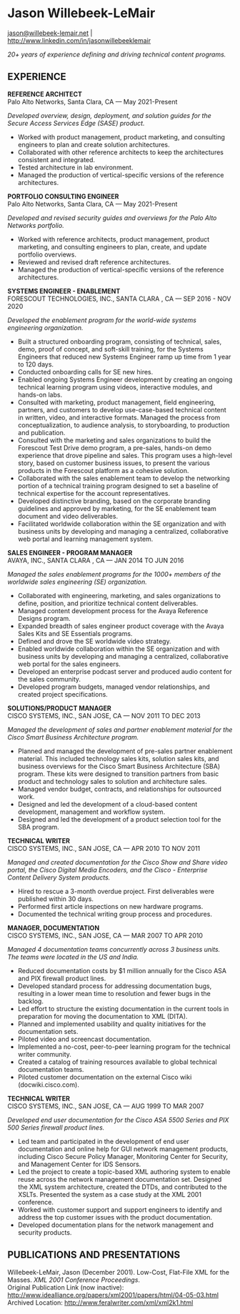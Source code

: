 # Jason Willebeek-LeMair

jason@willebeek-lemair.net | http://www.linkedin.com/in/jasonwillebeeklemair

*20+ years of experience defining and driving technical content programs.*

## EXPERIENCE

**REFERENCE ARCHITECT**  
Palo Alto Networks, Santa Clara, CA — May 2021-Present

*Developed overview, design, deployment, and solution guides for the Secure Access Services Edge (SASE) product.*

- Worked with product management, product marketing, and consulting engineers to plan and create solution architectures.
- Collaborated with other reference architects to keep the architectures consistent and integrated.
- Tested architecture in lab environment.
- Managed the production of vertical-specific versions of the reference architectures.

**PORTFOLIO CONSULTING ENGINEER**  
Palo Alto Networks, Santa Clara, CA — May 2021-Present

*Developed and revised security guides and overviews for the Palo Alto Networks portfolio.*

- Worked with reference architects, product management, product marketing, and consulting engineers to plan, create, and update portfolio overviews.
- Reviewed and revised draft reference architectures.
- Managed the production of vertical-specific versions of the reference architectures.

**SYSTEMS ENGINEER - ENABLEMENT**  
FORESCOUT TECHNOLOGIES, INC., SANTA CLARA , CA — SEP 2016 - NOV 2020

*Developed the enablement program for the world-wide systems engineering organization.*

- Built a structured onboarding program, consisting of technical, sales, demo, proof of concept, and soft-skill training, for the Systems Engineers that reduced new Systems Engineer ramp up time from 1 year to 120 days.
- Conducted onboarding calls for SE new hires.
- Enabled ongoing Systems Engineer development by creating an ongoing technical learning program using videos, interactive modules, and hands-on labs.
- Consulted with marketing, product management, field engineering, partners, and customers to develop use-case-based technical content in written, video, and interactive formats. Managed the process from conceptualization, to audience analysis, to storyboarding, to production and publication.
- Consulted with the marketing and sales organizations to build the Forescout Test Drive demo program, a pre-sales, hands-on demo experience that drove pipeline and sales. This program uses a high-level story, based on customer business issues, to present the various products in the Forescout platform as a cohesive solution. 
- Collaborated with the sales enablement team to develop the networking portion of a technical training program designed to set a baseline of technical expertise for the account representatives.
- Developed distinctive branding, based on the corporate branding guidelines and approved by marketing, for the SE enablement team document and video deliverables. 
- Facilitated worldwide collaboration within the SE organization and with business units by developing and managing a centralized, collaborative web portal and learning management system.

**SALES ENGINEER - PROGRAM MANAGER**  
AVAYA, INC., SANTA CLARA , CA — JAN 2014 TO JUN 2016

*Managed the sales enablement programs for the 1000+ members of the worldwide sales engineering (SE) organization.* 

- Collaborated with engineering, marketing, and sales organizations to define, position, and prioritize  technical content deliverables.
- Managed content development process for the Avaya Reference Designs program. 
- Expanded breadth of sales engineer product coverage with the Avaya Sales Kits and SE Essentials programs. 
- Defined and drove the SE worldwide video strategy. 
- Enabled worldwide collaboration within the SE organization and with business units by developing and managing a centralized, collaborative web portal for the sales engineers.
- Developed an enterprise podcast server and produced audio content for the sales community. 
- Developed program budgets, managed vendor relationships, and created project specifications.

**SOLUTIONS/PRODUCT MANAGER**  
CISCO SYSTEMS, INC., SAN JOSE, CA — NOV 2011 TO DEC 2013

*Managed the development of sales and partner enablement material for the Cisco Smart Business Architecture program.*

- Planned and managed the development of pre-sales partner enablement material. This included technology sales kits, solution sales kits, and business overviews for the Cisco Smart Business Architecture (SBA) program. These kits were designed to transition partners from basic product and technology sales to solution and architecture sales.
- Managed vendor budget, contracts, and relationships for outsourced work.
- Designed and led the development of a cloud-based content development, management and workflow system.
- Designed and led the development of a product selection tool for the SBA program.

**TECHNICAL WRITER**  
CISCO SYSTEMS, INC., SAN JOSE, CA — APR 2010 TO NOV 2011

*Managed and created documentation for the Cisco Show and Share video portal, the Cisco Digital Media Encoders, and the Cisco - Enterprise Content Delivery System products.*

- Hired to rescue a 3-month overdue project. First deliverables were published within 30 days.
- Performed first article inspections on new hardware programs.
- Documented the technical writing group process and procedures.

**MANAGER, DOCUMENTATION**  
CISCO SYSTEMS, INC., SAN JOSE, CA — MAR 2007 TO APR 2010

*Managed 4 documentation teams concurrently across 3 business units. The teams were located in the US and India.*

- Reduced documentation costs by $1 million annually for the Cisco ASA and PIX firewall product lines.
- Developed standard process for addressing documentation bugs, resulting in a lower mean time to resolution and fewer bugs in the backlog.
- Led effort to structure the existing documentation in the current tools in preparation for moving the documentation to XML (DITA).
- Planned and implemented usability and quality initiatives for the documentation sets.
- Piloted video and screencast documentation.
- Implemented a no-cost, peer-to-peer learning program for the technical writer community.
- Created a catalog of training resources available to global technical documentation teams.
- Piloted customer documentation on the external Cisco wiki (docwiki.cisco.com).

**TECHNICAL WRITER**  
CISCO SYSTEMS, INC., SAN JOSE, CA — AUG 1999 TO MAR 2007

*Developed end user documentation for the Cisco ASA 5500 Series and PIX 500 Series firewall product lines.*

- Led team and participated in the development of end user documentation and online help for GUI network management products, including Cisco Secure Policy Manager, Monitoring Center for Security, and Management Center for IDS Sensors.
- Led the project to create a topic-based XML authoring system to enable reuse across the network management documentation set. Designed the XML system architecture, created the DTDs, and contributed to the XSLTs. Presented the system as a case study at the XML 2001 conference.
- Worked with customer support and support engineers to identify and address the top customer issues with the product documentation.
- Developed documentation plans for the network management and security products.

## PUBLICATIONS AND PRESENTATIONS
Willebeek-LeMair, Jason (December 2001). Low-Cost, Flat-File XML for the Masses. *XML 2001 Conference Proceedings*.  
Original Publication Link (now inactive): http://www.idealliance.org/papers/xml2001/papers/html/04-05-03.html  
Archived Location: http://www.feralwriter.com/xml/xml2k1.html

